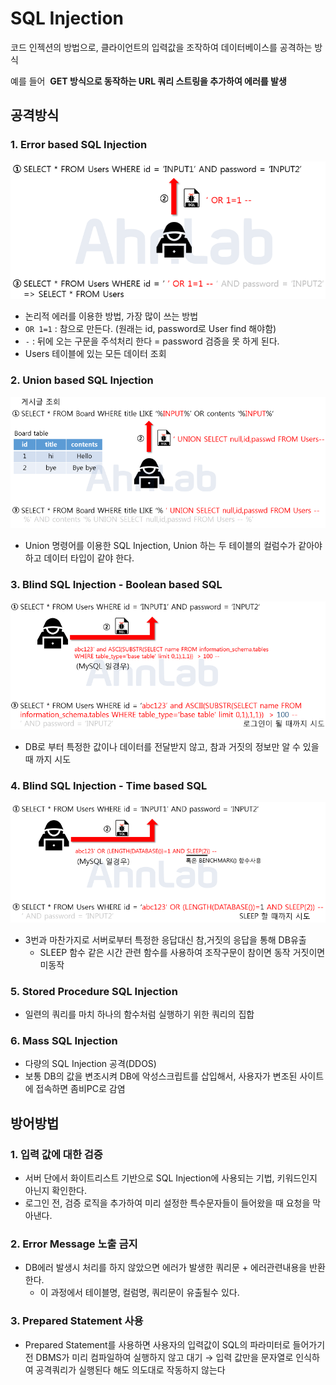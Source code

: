 # **SQL Injection**

코드 인젝션의 방법으로, 클라이언트의 입력값을 조작하여 데이터베이스를 공격하는 방식

예를 들어  **GET 방식으로 동작하는 URL 쿼리 스트링을 추가하여 에러를 발생**

## 공격방식

### 1. Error based SQL Injection

![Untitled](./assets/error%20based.png)

- 논리적 에러를 이용한 방법, 가장 많이 쓰는 방법
- `OR 1=1` : 참으로 만든다. (원래는 id, password로 User find 해야함)
- `-` : 뒤에 오는 구문을 주석처리 한다 = password 검증을 못 하게 된다.
- Users 테이블에 있는 모든 데이터 조회

### 2. Union based SQL Injection

![Untitled](./assets/union%20based.png)

- Union 명령어를 이용한 SQL Injection, Union 하는 두 테이블의 컬럼수가 같아야하고 데이터 타입이 같야 한다.

### **3. Blind SQL Injection - Boolean based SQL**

![Untitled](./assets/Boolean.png)

- DB로 부터 특정한 값이나 데이터를 전달받지 않고, 참과 거짓의 정보만 알 수 있을때 까지 시도

### 4. Blind SQL Injection - Time based SQL

![Untitled](./assets/time.png)

- 3번과 마찬가지로 서버로부터 특정한 응답대신 참,거짓의 응답을 통해 DB유출
  - SLEEP 함수 같은 시간 관련 함수를 사용하여 조작구문이 참이면 동작 거짓이면 미동작

### 5. **Stored Procedure SQL Injection**

- 일련의 쿼리를 마치 하나의 함수처럼 실행하기 위한 쿼리의 집합

### 6. Mass SQL Injection

- 다량의 SQL Injection 공격(DDOS)
- 보통 DB의 값을 변조시켜 DB에 악성스크립트를 삽입해서, 사용자가 변조된 사이트에 접속하면 좀비PC로 감염

## 방어방법

### 1. 입력 값에 대한 검증

- 서버 단에서 화이트리스트 기반으로 SQL Injection에 사용되는 기법, 키워드인지 아닌지 확인한다.
- 로그인 전, 검증 로직을 추가하여 미리 설정한 특수문자들이 들어왔을 때 요청을 막아낸다.

### 2. **Error Message 노출 금지**

- DB에러 발생시 처리를 하지 않았으면 에러가 발생한 쿼리문 + 에러관련내용을 반환한다.
  - 이 과정에서 테이블명, 컬럼명, 쿼리문이 유출될수 있다.

### 3. **Prepared Statement 사용**

- Prepared Statement를 사용하면 사용자의 입력값이 SQL의 파라미터로 들어가기전 DBMS가 미리 컴파일하여 실행하지 않고 대기
  → 입력 값만을 문자열로 인식하여 공격쿼리가 실행된다 해도 의도대로 작동하지 않는다
